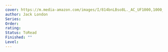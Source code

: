 ```yaml
---
cover: https://m.media-amazon.com/images/I/814bnLBso8L._AC_UF1000,1000_QL80_.jpg
author: Jack London
Series: 
Order: 
rating: 
Status: ToRead
Finished: ""
Level:
---
```









